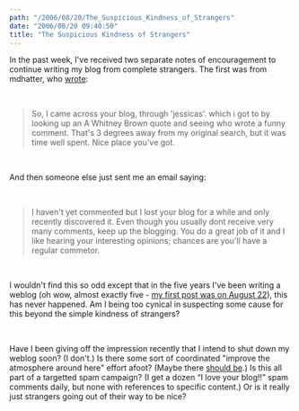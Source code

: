 ```yaml
---
path: "/2006/08/20/The_Suspicious_Kindness_of_Strangers" 
date: "2006/08/20 09:40:50" 
title: "The Suspicious Kindness of Strangers" 
---
```

<p>In the past week, I've received two separate notes of encouragement to continue writing my blog from complete strangers. The first was from mdhatter, who <a href="http://typewriting.org/2006/08/07/Regular_Wednesday_Night_Gigs%2C_Likely_Moving/#comment-3679">wrote</a>:</p><br><blockquote><p>So, I came across your blog, through 'jessicas'. which i got to by looking up an A Whitney Brown quote and seeing who wrote a funny comment. That's 3 degrees away from my original search, but it was time well spent. Nice place you've got.</p></blockquote><br><p>And then someone else just sent me an email saying:</p><br><blockquote><p>I haven't yet commented but I lost your blog for a while and only recently discovered it. Even though you usually dont receive very many comments, keep up the blogging. You do a great job of it and I like hearing your interesting opinions; chances are you'll have a regular commetor.</p></blockquote><br><p>I wouldn't find this so odd except that in the five years I've been writing a weblog (oh wow, almost exactly five - <a href="http://meme3.blogspot.com/2001_08_19_meme3_archive.html">my first post was on August 22</a>), this has never happened. Am I being too cynical in suspecting some cause for this beyond the simple kindness of strangers?</p><br><p>Have I been giving off the impression recently that I intend to shut down my weblog soon? (I don't.) Is there some sort of coordinated "improve the atmosphere around here" effort afoot? (Maybe there <a href="http://bbgun.burningbird.net/fooflah/eat-the-red-couch/">should be</a>.) Is this all part of a targetted spam campaign? (I get a dozen <q>I love your blog!!</q> spam comments daily, but none with references to specific content.) Or is it really just strangers going out of their way to be nice?</p>
